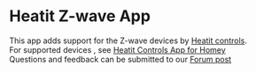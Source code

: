 # Heatit Z-wave App
This app adds support for the Z-wave devices by [Heatit controls](http://www.heatit.com).  
For supported devices , see [Heatit Controls App for Homey](https://homey.app/no-no/app/no.thermofloor/Heatit-Controls/)  
Questions and feedback can be submitted to our [Forum post](https://community.homey.app/t/app-pro-heatit-controls-app-v3-8-8/49914)
